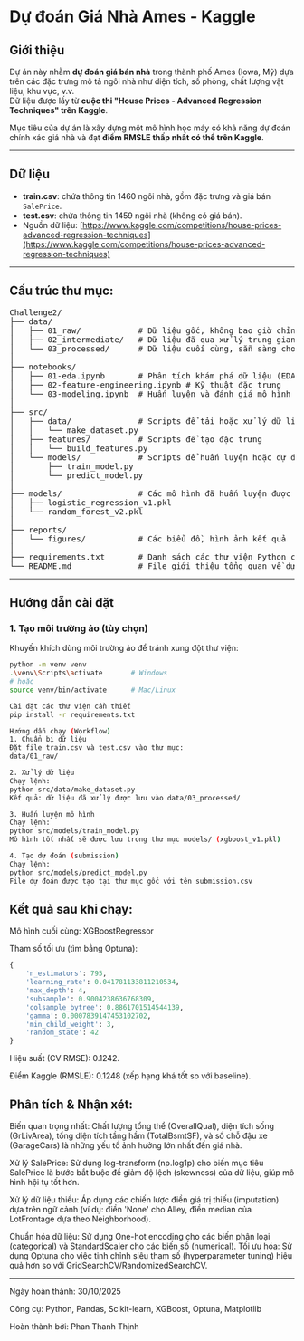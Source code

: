 # Dự đoán Giá Nhà Ames - Kaggle

## Giới thiệu

Dự án này nhằm **dự đoán giá bán nhà** trong thành phố Ames (Iowa, Mỹ) dựa trên các đặc trưng mô tả ngôi nhà như diện tích, số phòng, chất lượng vật liệu, khu vực, v.v.  
Dữ liệu được lấy từ **cuộc thi "House Prices - Advanced Regression Techniques" trên Kaggle**.

Mục tiêu của dự án là xây dựng một mô hình học máy có khả năng dự đoán chính xác giá nhà và đạt **điểm RMSLE thấp nhất có thể trên Kaggle**.

---

## Dữ liệu

- **train.csv**: chứa thông tin 1460 ngôi nhà, gồm đặc trưng và giá bán `SalePrice`.
- **test.csv**: chứa thông tin 1459 ngôi nhà (không có giá bán).
- Nguồn dữ liệu: [https://www.kaggle.com/competitions/house-prices-advanced-regression-techniques](https://www.kaggle.com/competitions/house-prices-advanced-regression-techniques)

---

## Cấu trúc thư mục:
<pre>
Challenge2/
├── data/
│   ├── 01_raw/            # Dữ liệu gốc, không bao giờ chỉnh sửa file ở đây
│   ├── 02_intermediate/   # Dữ liệu đã qua xử lý trung gian
│   └── 03_processed/      # Dữ liệu cuối cùng, sẵn sàng cho mô hình
│
├── notebooks/
│   ├── 01-eda.ipynb       # Phân tích khám phá dữ liệu (EDA)
│   ├── 02-feature-engineering.ipynb # Kỹ thuật đặc trưng
│   └── 03-modeling.ipynb  # Huấn luyện và đánh giá mô hình
│
├── src/
│   ├── data/              # Scripts để tải hoặc xử lý dữ liệu
│   │   └── make_dataset.py
│   ├── features/          # Scripts để tạo đặc trưng
│   │   └── build_features.py
│   └── models/            # Scripts để huấn luyện hoặc dự đoán
│       ├── train_model.py
│       └── predict_model.py
│
├── models/                # Các mô hình đã huấn luyện được lưu ở đây
│   ├── logistic_regression_v1.pkl
│   └── random_forest_v2.pkl
│
├── reports/
│   └── figures/           # Các biểu đồ, hình ảnh kết quả
│
├── requirements.txt       # Danh sách các thư viện Python cần thiết
└── README.md              # File giới thiệu tổng quan về dự án
</pre>

---
## Hướng dẫn cài đặt

### 1. Tạo môi trường ảo (tùy chọn)
Khuyến khích dùng môi trường ảo để tránh xung đột thư viện:
```bash
python -m venv venv
.\venv\Scripts\activate       # Windows
# hoặc
source venv/bin/activate      # Mac/Linux

Cài đặt các thư viện cần thiết
pip install -r requirements.txt

Hướng dẫn chạy (Workflow)
1. Chuẩn bị dữ liệu 
Đặt file train.csv và test.csv vào thư mục:
data/01_raw/

2. Xử lý dữ liệu
Chạy lệnh:
python src/data/make_dataset.py
Kết quả: dữ liệu đã xử lý được lưu vào data/03_processed/

3. Huấn luyện mô hình
Chạy lệnh:
python src/models/train_model.py
Mô hình tốt nhất sẽ được lưu trong thư mục models/ (xgboost_v1.pkl)

4. Tạo dự đoán (submission)
Chạy lệnh:
python src/models/predict_model.py
File dự đoán được tạo tại thư mục gốc với tên submission.csv
```

## Kết quả sau khi chạy:
Mô hình cuối cùng: XGBoostRegressor

Tham số tối ưu (tìm bằng Optuna):
```python
{
    'n_estimators': 795,
    'learning_rate': 0.041781133811210534,
    'max_depth': 4,
    'subsample': 0.9004238636768309,
    'colsample_bytree': 0.8861701514544139,
    'gamma': 0.0007839147453102702,
    'min_child_weight': 3,
    'random_state': 42
}
```
Hiệu suất (CV RMSE): 0.1242.

Điểm Kaggle (RMSLE): 0.1248 (xếp hạng khá tốt so với baseline).


## Phân tích & Nhận xét:
Biến quan trọng nhất: Chất lượng tổng thể (OverallQual), diện tích sống (GrLivArea), tổng diện tích tầng hầm (TotalBsmtSF), và số chỗ đậu xe (GarageCars) là những yếu tố ảnh hưởng lớn nhất đến giá nhà.

Xử lý SalePrice: Sử dụng log-transform (np.log1p) cho biến mục tiêu SalePrice là bước bắt buộc để giảm độ lệch (skewness) của dữ liệu, giúp mô hình hội tụ tốt hơn.

Xử lý dữ liệu thiếu: Áp dụng các chiến lược điền giá trị thiếu (imputation) dựa trên ngữ cảnh (ví dụ: điền 'None' cho Alley, điền median của LotFrontage dựa theo Neighborhood).

Chuẩn hóa dữ liệu: Sử dụng One-hot encoding cho các biến phân loại (categorical) và StandardScaler cho các biến số (numerical).
Tối ưu hóa: Sử dụng Optuna cho việc tinh chỉnh siêu tham số (hyperparameter tuning) hiệu quả hơn so với GridSearchCV/RandomizedSearchCV.

---
Ngày hoàn thành: 30/10/2025

Công cụ: Python, Pandas, Scikit-learn, XGBoost, Optuna, Matplotlib

Hoàn thành bởi: Phan Thanh Thịnh
